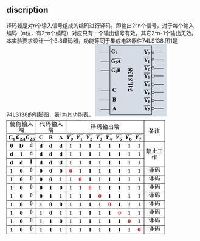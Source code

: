 ## discription
译码器是对n个输入信号组成的编码进行译码，即输出2^n个信号，对于每个输入编码（n位，有2^n个编码）对应只有一个输出信号有效，其它2^n-1个输出无效。本实验要求设计一个3:8译码器，功能等同于集成电路器件74LS138.图1是74LS138的引脚图，表1为其功能表。
![74LS138（3:8 译码器）引脚图](https://github.com/Mifan-rabbit/DigitalCircuits/blob/master/%E5%AE%9E%E9%AA%8C3/%E5%BC%95%E8%84%9A%E5%9B%BE.png)
![74LS138（3:8 译码器）功能表](https://github.com/Mifan-rabbit/DigitalCircuits/blob/master/%E5%AE%9E%E9%AA%8C3/%E5%8A%9F%E8%83%BD%E8%A1%A8.png)
